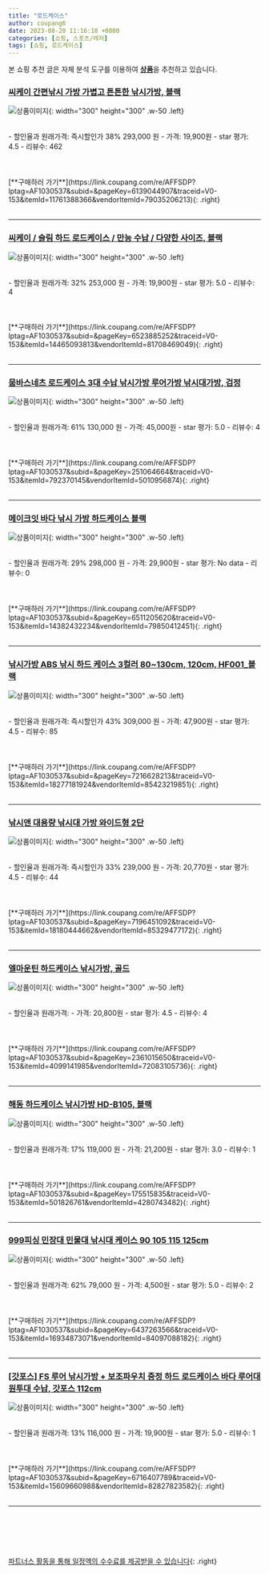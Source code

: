 ```yaml
---
title: "로드케이스"
author: coupang6
date: 2023-08-20 11:16:18 +0800
categories: [쇼핑, 스포츠/레저]
tags: [쇼핑, 로드케이스]
---
```


본 쇼핑 추천 글은 자체 분석 도구를 이용하여 [**상품**](https://link.coupang.com/a/bao1ui)을 추천하고 있습니다.

### [씨케이 간편낚시 가방 가볍고 튼튼한 낚시가방, 블랙](https://link.coupang.com/re/AFFSDP?lptag=AF1030537&subid=&pageKey=6139044907&traceid=V0-153&itemId=11761388366&vendorItemId=79035206213)

![상품이미지](https://thumbnail9.coupangcdn.com/thumbnails/remote/230x230ex/image/vendor_inventory/a040/bb82f93bcefb4e81e7b44269189e553070271ce84af030b9e2078bdaa863.jpg){: width="300" height="300" .w-50 .left}


<br>
- 할인율과 원래가격: 즉시할인가 38%  293,000   원
- 가격: 19,900원
- star 평가: 4.5
- 리뷰수: 462
<br>
<br>
<br>
<br>
[**구매하러 가기**](https://link.coupang.com/re/AFFSDP?lptag=AF1030537&subid=&pageKey=6139044907&traceid=V0-153&itemId=11761388366&vendorItemId=79035206213){: .right}
<br>
<br>

---

### [씨케이 / 슬림 하드 로드케이스 / 만능 수납 / 다양한 사이즈, 블랙](https://link.coupang.com/re/AFFSDP?lptag=AF1030537&subid=&pageKey=6523885252&traceid=V0-153&itemId=14465093813&vendorItemId=81708469049)

![상품이미지](https://thumbnail8.coupangcdn.com/thumbnails/remote/230x230ex/image/vendor_inventory/9980/b57a8855b7ddbd356bdcc212791f6e3415ca391537b5ab1484b4efde04a2.jpg){: width="300" height="300" .w-50 .left}


<br>
- 할인율과 원래가격: 32%  253,000   원
- 가격: 19,900원
- star 평가: 5.0
- 리뷰수: 4
<br>
<br>
<br>
<br>
[**구매하러 가기**](https://link.coupang.com/re/AFFSDP?lptag=AF1030537&subid=&pageKey=6523885252&traceid=V0-153&itemId=14465093813&vendorItemId=81708469049){: .right}
<br>
<br>

---

### [뭄바스네츠 로드케이스 3대 수납 낚시가방 루어가방 낚시대가방, 검정](https://link.coupang.com/re/AFFSDP?lptag=AF1030537&subid=&pageKey=251064664&traceid=V0-153&itemId=792370145&vendorItemId=5010956874)

![상품이미지](https://thumbnail6.coupangcdn.com/thumbnails/remote/230x230ex/image/vendor_inventory/3a7a/7d192669bb705d958cf3085d4a0ee211c73daf1b19fd61c738b9b31d1c0e.jpg){: width="300" height="300" .w-50 .left}


<br>
- 할인율과 원래가격: 61%  130,000   원
- 가격: 45,000원
- star 평가: 5.0
- 리뷰수: 4
<br>
<br>
<br>
<br>
[**구매하러 가기**](https://link.coupang.com/re/AFFSDP?lptag=AF1030537&subid=&pageKey=251064664&traceid=V0-153&itemId=792370145&vendorItemId=5010956874){: .right}
<br>
<br>

---

### [메이크잇 바다 낚시 가방 하드케이스 블랙](https://link.coupang.com/re/AFFSDP?lptag=AF1030537&subid=&pageKey=6511205620&traceid=V0-153&itemId=14382432234&vendorItemId=79850412451)

![상품이미지](https://thumbnail7.coupangcdn.com/thumbnails/remote/230x230ex/image/vendor_inventory/64e2/ff32a521d52413fcb991fc4ebb631f67830309e4704607db0e4074c168be.jpg){: width="300" height="300" .w-50 .left}


<br>
- 할인율과 원래가격: 29%  298,000   원
- 가격: 29,900원
- star 평가: No data
- 리뷰수: 0
<br>
<br>
<br>
<br>
[**구매하러 가기**](https://link.coupang.com/re/AFFSDP?lptag=AF1030537&subid=&pageKey=6511205620&traceid=V0-153&itemId=14382432234&vendorItemId=79850412451){: .right}
<br>
<br>

---

### [낚시가방 ABS 낚시 하드 케이스 3컬러 80~130cm, 120cm, HF001_블랙](https://link.coupang.com/re/AFFSDP?lptag=AF1030537&subid=&pageKey=7216628213&traceid=V0-153&itemId=18277181924&vendorItemId=85423219851)

![상품이미지](https://thumbnail10.coupangcdn.com/thumbnails/remote/230x230ex/image/vendor_inventory/81ad/11b9117507655ca7e11a8821f50609a9c9919ada0663cda7ac69f1c68750.png){: width="300" height="300" .w-50 .left}


<br>
- 할인율과 원래가격: 즉시할인가 43%  309,000   원
- 가격: 47,900원
- star 평가: 4.5
- 리뷰수: 85
<br>
<br>
<br>
<br>
[**구매하러 가기**](https://link.coupang.com/re/AFFSDP?lptag=AF1030537&subid=&pageKey=7216628213&traceid=V0-153&itemId=18277181924&vendorItemId=85423219851){: .right}
<br>
<br>

---

### [낚시앤 대용량 낚시대 가방 와이드형 2단](https://link.coupang.com/re/AFFSDP?lptag=AF1030537&subid=&pageKey=7196451092&traceid=V0-153&itemId=18180444662&vendorItemId=85329477172)

![상품이미지](https://thumbnail9.coupangcdn.com/thumbnails/remote/230x230ex/image/retail/images/1071075519756178-56894d11-08cd-4083-beae-c4e0fa872700.jpg){: width="300" height="300" .w-50 .left}


<br>
- 할인율과 원래가격: 즉시할인가 33%  239,000   원
- 가격: 20,770원
- star 평가: 4.5
- 리뷰수: 44
<br>
<br>
<br>
<br>
[**구매하러 가기**](https://link.coupang.com/re/AFFSDP?lptag=AF1030537&subid=&pageKey=7196451092&traceid=V0-153&itemId=18180444662&vendorItemId=85329477172){: .right}
<br>
<br>

---

### [엘마운틴 하드케이스 낚시가방, 골드](https://link.coupang.com/re/AFFSDP?lptag=AF1030537&subid=&pageKey=2361015650&traceid=V0-153&itemId=4099141985&vendorItemId=72083105736)

![상품이미지](https://thumbnail10.coupangcdn.com/thumbnails/remote/230x230ex/image/rs_quotation_api/0t68bv7u/5ddf9d5b693b45b49c67c1569afa7d1e.jpg){: width="300" height="300" .w-50 .left}


<br>
- 할인율과 원래가격: 
- 가격: 20,800원
- star 평가: 4.5
- 리뷰수: 4
<br>
<br>
<br>
<br>
[**구매하러 가기**](https://link.coupang.com/re/AFFSDP?lptag=AF1030537&subid=&pageKey=2361015650&traceid=V0-153&itemId=4099141985&vendorItemId=72083105736){: .right}
<br>
<br>

---

### [해동 하드케이스 낚시가방 HD-B105, 블랙](https://link.coupang.com/re/AFFSDP?lptag=AF1030537&subid=&pageKey=175515835&traceid=V0-153&itemId=501826761&vendorItemId=4280743482)

![상품이미지](https://thumbnail10.coupangcdn.com/thumbnails/remote/230x230ex/image/retail/images/2019/01/10/10/1/d6ce3cc4-4d57-4467-af09-d71bb3e55de7.jpg){: width="300" height="300" .w-50 .left}


<br>
- 할인율과 원래가격: 17%  119,000   원
- 가격: 21,200원
- star 평가: 3.0
- 리뷰수: 1
<br>
<br>
<br>
<br>
[**구매하러 가기**](https://link.coupang.com/re/AFFSDP?lptag=AF1030537&subid=&pageKey=175515835&traceid=V0-153&itemId=501826761&vendorItemId=4280743482){: .right}
<br>
<br>

---

### [999피싱 민장대 민물대 낚시대 케이스 90 105 115 125cm](https://link.coupang.com/re/AFFSDP?lptag=AF1030537&subid=&pageKey=6437263566&traceid=V0-153&itemId=16934873071&vendorItemId=84097088182)

![상품이미지](https://thumbnail8.coupangcdn.com/thumbnails/remote/230x230ex/image/vendor_inventory/0758/63e3eaa3fc50ebb1684c5123b45c5ab12fbd62cb2116d5de025475ff8951.jpg){: width="300" height="300" .w-50 .left}


<br>
- 할인율과 원래가격: 62%  79,000   원
- 가격: 4,500원
- star 평가: 5.0
- 리뷰수: 2
<br>
<br>
<br>
<br>
[**구매하러 가기**](https://link.coupang.com/re/AFFSDP?lptag=AF1030537&subid=&pageKey=6437263566&traceid=V0-153&itemId=16934873071&vendorItemId=84097088182){: .right}
<br>
<br>

---

### [[갓포스] FS 루어 낚시가방 + 보조파우치 증정 하드 로드케이스 바다 루어대 원투대 수납, 갓포스 112cm](https://link.coupang.com/re/AFFSDP?lptag=AF1030537&subid=&pageKey=6716407789&traceid=V0-153&itemId=15609660988&vendorItemId=82827823582)

![상품이미지](https://thumbnail6.coupangcdn.com/thumbnails/remote/230x230ex/image/vendor_inventory/370f/f13f192ca31c4cae7a657b7ceb3b85957bb65ec870aba637aa0631b7b2df.jpg){: width="300" height="300" .w-50 .left}


<br>
- 할인율과 원래가격: 13%  116,000   원
- 가격: 19,900원
- star 평가: 5.0
- 리뷰수: 1
<br>
<br>
<br>
<br>
[**구매하러 가기**](https://link.coupang.com/re/AFFSDP?lptag=AF1030537&subid=&pageKey=6716407789&traceid=V0-153&itemId=15609660988&vendorItemId=82827823582){: .right}
<br>
<br>

---
<br><br><br><br><br> [파트너스 활동을 통해 일정액의 수수료를 제공받을 수 있습니다](https://link.coupang.com/a/bao1ui){: .right}